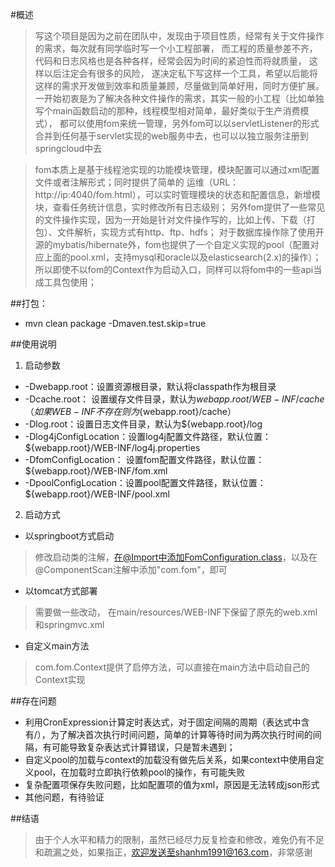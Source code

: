 #概述
> 写这个项目是因为之前在团队中，发现由于项目性质，经常有关于文件操作的需求，每次就有同学临时写一个小工程部署，
> 而工程的质量参差不齐，代码和日志风格也是各种各样，经常会因为时间的紧迫性而将就质量， 这样以后注定会有很多的风险，
> 遂决定私下写这样一个工具，希望以后能将这样的需求开发做到效率和质量兼顾，尽量做到简单好用，同时方便扩展。
> 一开始初衷是为了解决各种文件操作的需求，其实一般的小工程（比如单独写个main函数启动的那种，线程模型相对简单，最好类似于生产消费模式），
> 都可以使用fom来统一管理，另外fom可以以servletListener的形式合并到任何基于servlet实现的web服务中去，也可以以独立服务注册到springcloud中去

> fom本质上是基于线程池实现的功能模块管理，模块配置可以通过xml配置文件或者注解形式；同时提供了简单的
> 运维（URL：http://ip:4040/fom.html），可以实时管理模块的状态和配置信息，新增模块，查看任务统计信息，实时修改所有日志级别；
> 另外fom提供了一些常见的文件操作实现，因为一开始是针对文件操作写的，比如上传、下载（打包）、文件解析，实现方式有http、ftp、hdfs；
> 对于数据库操作除了使用开源的mybatis/hibernate外，fom也提供了一个自定义实现的pool（配置对应上面的pool.xml，支持mysql和oracle以及elasticsearch(2.x)的操作）；
> 所以即使不以fom的Context作为启动入口，同样可以将fom中的一些api当成工具包使用；

##打包：
* mvn clean package -Dmaven.test.skip=true

##使用说明
1. 启动参数
* -Dwebapp.root：设置资源根目录，默认将classpath作为根目录
* -Dcache.root：  设置缓存文件目录，默认为${webapp.root}/WEB-INF/cache（如果WEB-INF不存在则为${webapp.root}/cache）
* -Dlog.root：设置日志文件目录，默认为${webapp.root}/log
* -Dlog4jConfigLocation：设置log4j配置文件路径，默认位置：${webapp.root}/WEB-INF/log4j.properties
* -DfomConfigLocation： 设置fom配置文件路径，默认位置：${webapp.root}/WEB-INF/fom.xml
* -DpoolConfigLocation：设置pool配置文件路径，默认位置：${webapp.root}/WEB-INF/pool.xml

2. 启动方式
* 以springboot方式启动
> 修改启动类的注解，在@Import中添加FomConfiguration.class，以及在@ComponentScan注解中添加"com.fom"，即可
* 以tomcat方式部署
> 需要做一些改动，  在main/resources/WEB-INF下保留了原先的web.xml和springmvc.xml
* 自定义main方法
> com.fom.Context提供了启停方法，可以直接在main方法中启动自己的Context实现

##存在问题
* 利用CronExpression计算定时表达式，对于固定间隔的周期（表达式中含有/），为了解决首次执行时间问题，简单的计算等待时间为两次执行时间的间隔，有可能导致复杂表达式计算错误，只是暂未遇到；
* 自定义pool的加载与context的加载没有做先后关系，如果context中使用自定义pool，在加载时立即执行依赖pool的操作，有可能失败
* 复杂配置项保存失败问题，比如配置项的值为xml，原因是无法转成json形式
* 其他问题，有待验证

##结语
> 由于个人水平和精力的限制，虽然已经尽力反复检查和修改，难免仍有不足和疏漏之处，如果指正，欢迎发送至shanhm1991@163.com，非常感谢
